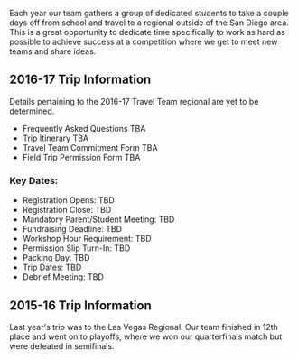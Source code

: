 Each year our team gathers a group of dedicated students to take a couple days off from school and travel to a regional outside of the San Diego area. This is a great opportunity to dedicate time specifically to work as hard as possible to achieve success at a competition where we get to meet new teams and share ideas.

## 2016-17 Trip Information
Details pertaining to the 2016-17 Travel Team regional are yet to be determined.

+ Frequently Asked Questions TBA 
+ Trip Itinerary TBA 
+ Travel Team Commitment Form TBA 
+ Field Trip Permission Form TBA 

### Key Dates:

+ Registration Opens: TBD
+ Registration Close: TBD
+ Mandatory Parent/Student Meeting: TBD
+ Fundraising Deadline: TBD
+ Workshop Hour Requirement: TBD
+ Permission Slip Turn-In: TBD
+ Packing Day: TBD
+ Trip Dates: TBD
+ Debrief Meeting: TBD

## 2015-16 Trip Information

Last year's trip was to the Las Vegas Regional. Our team finished in 12th place and went on to playoffs, where we won our quarterfinals match but were defeated in semifinals.